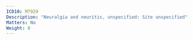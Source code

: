 ```yaml
---
ICD10: M7929
Description: "Neuralgia and neuritis, unspecified: Site unspecified"
Matters: No
Weight: 0
---
```

